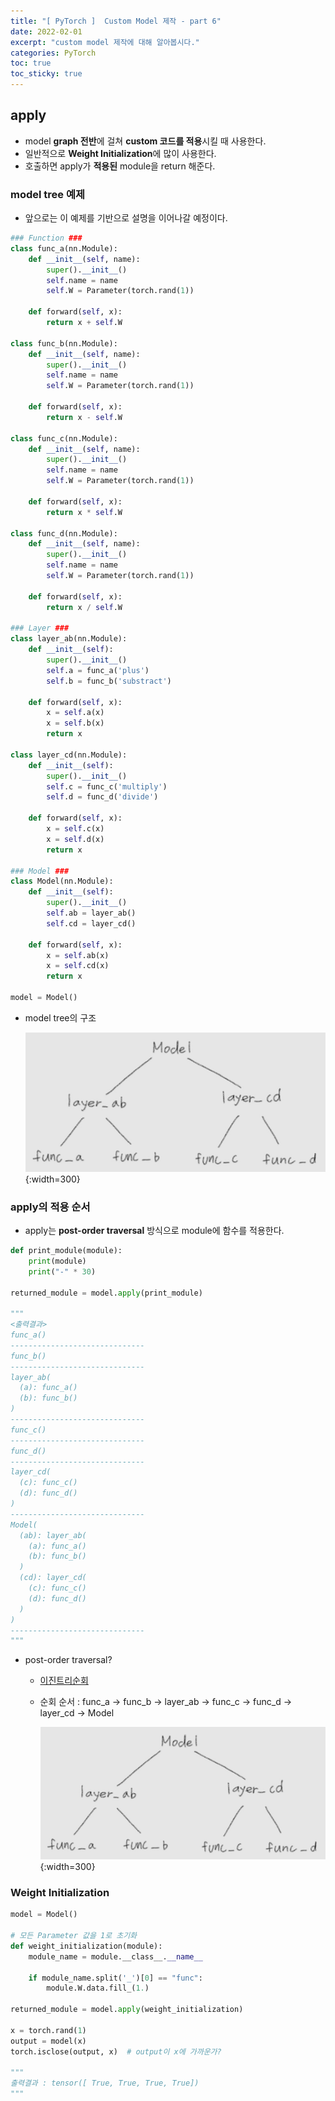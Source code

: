 ```yaml
---
title: "[ PyTorch ]  Custom Model 제작 - part 6"
date: 2022-02-01
excerpt: "custom model 제작에 대해 알아봅시다."
categories: PyTorch
toc: true
toc_sticky: true
---
```




## apply

- model **graph 전반**에 걸쳐 **custom 코드를 적용**시킬 때 사용한다.
- 일반적으로 **Weight Initialization**에 많이 사용한다.
- 호출하면 apply가 **적용된** module을 return 해준다.

### model tree 예제

- 앞으로는 이 예제를 기반으로 설명을 이어나갈 예정이다.

```python
### Function ###
class func_a(nn.Module):
    def __init__(self, name):
        super().__init__()
        self.name = name
        self.W = Parameter(torch.rand(1))

    def forward(self, x):
        return x + self.W

class func_b(nn.Module):
    def __init__(self, name):
        super().__init__()
        self.name = name
        self.W = Parameter(torch.rand(1))

    def forward(self, x):
        return x - self.W

class func_c(nn.Module):
    def __init__(self, name):
        super().__init__()
        self.name = name
        self.W = Parameter(torch.rand(1))

    def forward(self, x):
        return x * self.W

class func_d(nn.Module):
    def __init__(self, name):
        super().__init__()
        self.name = name
        self.W = Parameter(torch.rand(1))

    def forward(self, x):
        return x / self.W

### Layer ###
class layer_ab(nn.Module):
    def __init__(self):
        super().__init__()
        self.a = func_a('plus')
        self.b = func_b('substract')

    def forward(self, x):
        x = self.a(x)
        x = self.b(x)
        return x

class layer_cd(nn.Module):
    def __init__(self):
        super().__init__()
        self.c = func_c('multiply')
        self.d = func_d('divide')

    def forward(self, x):
        x = self.c(x)
        x = self.d(x)
        return x

### Model ###
class Model(nn.Module):
    def __init__(self):
        super().__init__()
        self.ab = layer_ab()
        self.cd = layer_cd()

    def forward(self, x):
        x = self.ab(x)
        x = self.cd(x)
        return x

model = Model()
```

- model tree의 구조
    
    ![1.jpg](/assets/images/posts/PyTorch/custom_model/1.jpg){:width=300}
    

### apply의 적용 순서

- apply는 **post-order traversal** 방식으로 module에 함수를 적용한다.

```python
def print_module(module):
    print(module)
    print("-" * 30)

returned_module = model.apply(print_module)

"""
<출력결과>
func_a()
------------------------------
func_b()
------------------------------
layer_ab(
  (a): func_a()
  (b): func_b()
)
------------------------------
func_c()
------------------------------
func_d()
------------------------------
layer_cd(
  (c): func_c()
  (d): func_d()
)
------------------------------
Model(
  (ab): layer_ab(
    (a): func_a()
    (b): func_b()
  )
  (cd): layer_cd(
    (c): func_c()
    (d): func_d()
  )
)
------------------------------
"""
```

- post-order traversal?
    - [이진트리순회](https://claire-1125.github.io/%EB%8D%B0%EC%9D%B4%ED%84%B0%EA%B5%AC%EC%A1%B0/tree/#%EC%9D%B4%EC%A7%84%ED%8A%B8%EB%A6%AC-%EC%88%9C%ED%9A%8C)
    - 순회 순서 : func_a → func_b → layer_ab → func_c → func_d → layer_cd → Model
            
        ![1.jpg](/assets/images/posts/PyTorch/custom_model/1.jpg){:width=300}
            

### Weight Initialization

```python
model = Model()

# 모든 Parameter 값을 1로 초기화
def weight_initialization(module):
    module_name = module.__class__.__name__

    if module_name.split('_')[0] == "func":
        module.W.data.fill_(1.)

returned_module = model.apply(weight_initialization)

x = torch.rand(1)
output = model(x)
torch.isclose(output, x)  # output이 x에 가까운가?

"""
출력결과 : tensor([ True, True, True, True])
"""
```